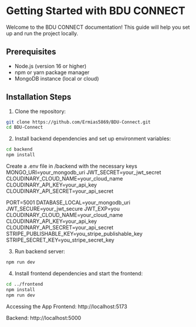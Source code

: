 # Getting Started with BDU CONNECT

Welcome to the BDU CONNECT documentation! This guide will help you set up and run the project locally.

## Prerequisites

- Node.js (version 16 or higher)
- npm or yarn package manager
- MongoDB instance (local or cloud)

## Installation Steps

1. Clone the repository:

```bash
git clone https://github.com/Ermias5869/BDU-Connect.git
cd BDU-Connect
```

2. Install backend dependencies and set up environment variables:

```bash
cd backend
npm install
```

Create a .env file in /backend with the necessary keys
MONGO_URI=your_mongodb_uri
JWT_SECRET=your_jwt_secret
CLOUDINARY_CLOUD_NAME=your_cloud_name
CLOUDINARY_API_KEY=your_api_key
CLOUDINARY_API_SECRET=your_api_secret

PORT=5001
DATABASE_LOCAL=your_mongodb_uri
JWT_SECURE=your_jwt_secure
JWT_EXP=you
CLOUDINARY_CLOUD_NAME=your_cloud_name
CLOUDINARY_API_KEY=your_api_key
CLOUDINARY_API_SECRET=your_api_secret
STRIPE_PUBLISHABLE_KEY=you_stripe_publishable_key
STRIPE_SECRET_KEY=you_stripe_secret_key

3. Run backend server:

```bash
npm run dev

```

4. Install frontend dependencies and start the frontend:

```bash
cd ../frontend
npm install
npm run dev
```

Accessing the App
Frontend: http://localhost:5173

Backend: http://localhost:5000

